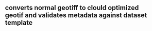## converts normal geotiff to clould optimized geotif and validates metadata against dataset template 
